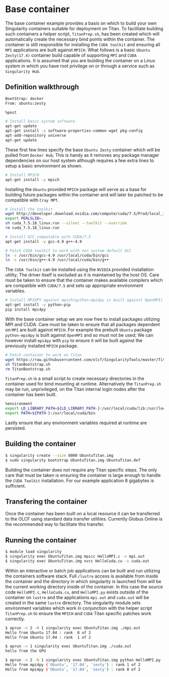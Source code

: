 # Base container
The base container example provides a basis on which to build your own Singularity containers suitable for deployment on Titan. To facilitate building such containers a helper script, `TitanPrep.sh`, has been created which will automatically create the necessary bind points within the container. The container is still responsible for installing the `CUDA toolkit` and ensuring all `MPI` applications are built against `MPICH`. What follows is a basic `Ubuntu Zesty(17.4)` container build capable of supporting `MPI` and `CUDA` applications. It is assumed that you are building the container on a Linux system in which you have root privilege on or through a service such as `Singularity Hub`.

## Definition walkthrough
```sh
BootStrap: docker
From: ubuntu:zesty

%post

# Install basic system software
apt-get update
apt-get install -y software-properties-common wget pkg-config
apt-add-repository universe
apt-get update
```
These first few lines specify the base `Ubuntu Zesty` container which will be pulled from `Docker Hub`; This is handy  as it removes any package manager dependencies on our host system although requires a few extra lines to setup a basic environment as shown.

```sh
# Install MPICH
apt-get install -y mpich
```
Installing the `Ubuntu` provided `MPICH` package will serve as a base for building future packages within the container and will later be patched to be compatible with `Cray MPT`.

```sh
# Install the toolkit
wget http://developer.download.nvidia.com/compute/cuda/7.5/Prod/local_installers/cuda_7.5.18_linux.run
export PERL5LIB=.
sh cuda_7.5.18_linux.run --silent --toolkit --override
rm cuda_7.5.18_linux.run

# Install GCC compatable with CUDA/7.5
apt-get install -y gcc-4.9 g++-4.9

# Patch CUDA toolkit to work with non system default GCC
ln -s /usr/bin/gcc-4.9 /usr/local/cuda/bin/gcc
ln -s /usr/bin/g++-4.9 /usr/local/cuda/bin/g++
```
The `CUDA Toolkit` can be installed using the `NVIDIA` provided installation utility; The driver itself is excluded as it is maintained by the host OS. Care must be taken to ensure that the container makes available compilers which are compatible with `CUDA/7.5` and sets up appropriate environment variables.

```sh
# Install MPI4PY against mpich(python-mpi4py is built against OpenMPI)
apt-get install -y python-pip
pip install mpi4py
```
With the base container setup we are now free to install packages utilizing MPI and CUDA. Care must be taken to ensure that all packages dependent on `MPI` are built against `MPICH`. For example the prebuilt `Ubuntu` package `python-mpi4py` is built against `OpenMPI` and so must not be used; We can however install `mpi4py` with `pip` to ensure it will be built against the previously installed `MPICH` package.

```sh
# Patch container to work on Titan
wget https://raw.githubusercontent.com/olcf/SingularityTools/master/Titan/TitanBootstrap.sh
sh TitanBootstrap.sh
rm TitanBootstrap.sh
```
`TitanPrep.sh` is a small script to create necessary directories in the container used for bind mounting at runtime. Alternatively the `TitanPrep.sh` may be run, unprivileged, on the Titan internal login nodes after the container has been built.

```sh
%environment
export LD_LIBRARY_PATH=${LD_LIBRARY_PATH-}:/usr/local/cuda/lib:/usr/local/cuda/lib64
export PATH=${PATH-}:/usr/local/cuda/bin
```
Lastly  ensure that any environment variables required at runtime are persisted.

## Building the container
```bash
$ singularity create --size 8000 UbuntuTitan.img
$ sudo singularity bootstrap UbuntuTitan.img UbuntuTitan.def
```
Building the container does not require any Titan specific steps. The only care that must be taken is ensuring the container is large enough to handle the `CUDA Toolkit` installation. For our example application 8 gigabytes is sufficient.

## Transfering the container
Once the container has been built on a local resource it can be transferred to the OLCF using standard data transfer utilities. Currently Globus Online is the recommended way to facilitate this transfer.

## Running the container
```bash
$ module load singularity
$ singularity exec UbuntuTitan.img mpicc HelloMPI.c -o mpi.out
$ singularity exec UbuntuTitan.img nvcc HelloCuda.cu -o cuda.out
```
Within an interactive or batch job applications can be built and run utilizing the containers software stack. Full `/lustre` access is available from inside the container and the directory in which singularity is launched from will be the current working directory inside of the container. In this case the source code `HelloMPI.c`, `HelloCuda.cu`, and `HelloMPI.py` exists outside of the container on `lustre` and the applications `mpi.out` and `cuda.out` will be created in the same `lustre` directory. The singularity module sets environment variables which work in conjunction with the helper script `TitanPrep.sh` to ensure the `MPICH` and `CUDA` Titan specific patches work correctly.

```bash
$ aprun -n 2 -N 1 singularity exec UbuntuTitan.img ./mpi.out
Hello from Ubuntu 17.04 : rank  0 of 2
Hello from Ubuntu 17.04 : rank  1 of 2

$ aprun -n 1 singularity exec UbuntuTitan.img ./cuda.out
hello from the GPU

$ aprun -n 2 -N 1 singularity exec UbuntuTitan.img python HelloMPI.py 
Hello from mpi4py ('Ubuntu', '17.04', 'zesty') : rank 1 of 2 
Hello from mpi4py ('Ubuntu', '17.04', 'zesty') : rank 0 of 2
```
